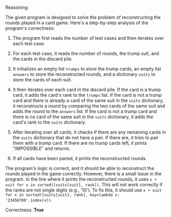 Reasoning:

The given program is designed to solve the problem of reconstructing the rounds played in a card game. Here's a step-by-step analysis of the program's correctness:

1. The program first reads the number of test cases and then iterates over each test case.

2. For each test case, it reads the number of rounds, the trump suit, and the cards in the discard pile.

3. It initializes an empty list `trumps` to store the trump cards, an empty list `answers` to store the reconstructed rounds, and a dictionary `suits` to store the cards of each suit.

4. It then iterates over each card in the discard pile. If the card is a trump card, it adds the card's rank to the `trumps` list. If the card is not a trump card and there is already a card of the same suit in the `suits` dictionary, it reconstructs a round by comparing the two cards of the same suit and adds the round to the `answers` list. If the card is not a trump card and there is no card of the same suit in the `suits` dictionary, it adds the card's rank to the `suits` dictionary.

5. After iterating over all cards, it checks if there are any remaining cards in the `suits` dictionary that do not have a pair. If there are, it tries to pair them with a trump card. If there are no trump cards left, it prints "IMPOSSIBLE" and returns.

6. If all cards have been paired, it prints the reconstructed rounds.

The program's logic is correct, and it should be able to reconstruct the rounds played in the game correctly. However, there is a small issue in the program. In the line where it prints the reconstructed rounds, it uses `x + suit for x in sorted([suits[suit], rank])`. This will not work correctly if the ranks are not single digits (e.g., '10'). To fix this, it should use `x + suit for x in sorted([suits[suit], rank], key=lambda x: '23456789'.index(x))`.

Correctness: **True**